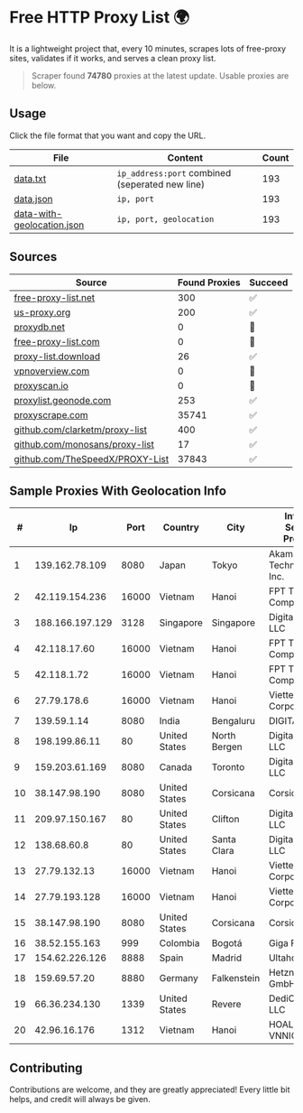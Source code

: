 
# Free HTTP Proxy List 🌍

It is a lightweight project that, every 10 minutes, scrapes lots of free-proxy sites, validates if it works, and serves a clean proxy list.


> Scraper found **74780** proxies at the latest update. Usable proxies are below.

## Usage

Click the file format that you want and copy the URL.


|File|Content|Count|
|----|-------|-----|
|[data.txt](https://raw.githubusercontent.com/themiralay/Proxy-List-World/master/data.txt)|`ip_address:port` combined (seperated new line)|193|
|[data.json](https://raw.githubusercontent.com/themiralay/Proxy-List-World/master/data.json)|`ip, port`|193|
|[data-with-geolocation.json](https://raw.githubusercontent.com/themiralay/Proxy-List-World/master/data-with-geolocation.json)|`ip, port, geolocation`|193|

## Sources

|Source|Found Proxies|Succeed|
|------|-------------|-------|
|[free-proxy-list.net](https://free-proxy-list.net)|300|✅|
|[us-proxy.org](https://www.us-proxy.org)|200|✅|
|[proxydb.net](http://proxydb.net)|0|🚫|
|[free-proxy-list.com](https://free-proxy-list.com/?page=&port=&type%5B%5D=http&type%5B%5D=https&up_time=0&search=Search)|0|🚫|
|[proxy-list.download](https://www.proxy-list.download/HTTP)|26|✅|
|[vpnoverview.com](https://vpnoverview.com/privacy/anonymous-browsing/free-proxy-servers)|0|🚫|
|[proxyscan.io](https://www.proxyscan.io)|0|🚫|
|[proxylist.geonode.com](https://proxylist.geonode.com/api/proxy-list?limit=300&page=1&sort_by=lastChecked&sort_type=desc&protocols=http,https)|253|✅|
|[proxyscrape.com](https://api.proxyscrape.com/v2/?request=displayproxies&protocol=http&timeout=10000&country=all&ssl=all&anonymity=all)|35741|✅|
|[github.com/clarketm/proxy-list](https://raw.githubusercontent.com/clarketm/proxy-list/master/proxy-list-raw.txt)|400|✅|
|[github.com/monosans/proxy-list](https://raw.githubusercontent.com/monosans/proxy-list/main/proxies/http.txt)|17|✅|
|[github.com/TheSpeedX/PROXY-List](https://raw.githubusercontent.com/TheSpeedX/PROXY-List/master/http.txt)|37843|✅|


## Sample Proxies With Geolocation Info

|#|Ip|Port|Country|City|Internet Service Provider|
|-|--|----|-------|----|-------------------------|
|1|139.162.78.109|8080|Japan|Tokyo|Akamai Technologies, Inc.|
|2|42.119.154.236|16000|Vietnam|Hanoi|FPT Telecom Company|
|3|188.166.197.129|3128|Singapore|Singapore|DigitalOcean, LLC|
|4|42.118.17.60|16000|Vietnam|Hanoi|FPT Telecom Company|
|5|42.118.1.72|16000|Vietnam|Hanoi|FPT Telecom Company|
|6|27.79.178.6|16000|Vietnam|Hanoi|Viettel Corporation|
|7|139.59.1.14|8080|India|Bengaluru|DIGITALOCEAN|
|8|198.199.86.11|80|United States|North Bergen|DigitalOcean, LLC|
|9|159.203.61.169|8080|Canada|Toronto|DigitalOcean, LLC|
|10|38.147.98.190|8080|United States|Corsicana|Corsicana ISD|
|11|209.97.150.167|80|United States|Clifton|DigitalOcean, LLC|
|12|138.68.60.8|80|United States|Santa Clara|DigitalOcean, LLC|
|13|27.79.132.13|16000|Vietnam|Hanoi|Viettel Corporation|
|14|27.79.193.128|16000|Vietnam|Hanoi|Viettel Corporation|
|15|38.147.98.190|8080|United States|Corsicana|Corsicana ISD|
|16|38.52.155.163|999|Colombia|Bogotá|Giga Fibra SAS|
|17|154.62.226.126|8888|Spain|Madrid|Ultahost, Inc.|
|18|159.69.57.20|8880|Germany|Falkenstein|Hetzner Online GmbH|
|19|66.36.234.130|1339|United States|Revere|DediOutlet, LLC|
|20|42.96.16.176|1312|Vietnam|Hanoi|HOALAC-VNNIC|



## Contributing

Contributions are welcome, and they are greatly appreciated! Every
little bit helps, and credit will always be given.

